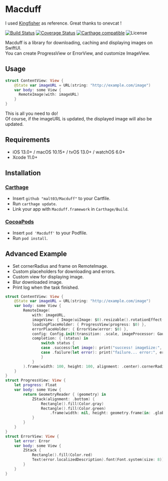 # Macduff

I used [Kingfisher](https://github.com/onevcat/Kingfisher) as reference. Great thanks to onevcat !

[![Build Status](https://travis-ci.org/malt03/Macduff.svg?branch=master)](https://travis-ci.org/malt03/Macduff)
[![Coverage Status](https://coveralls.io/repos/github/malt03/Macduff/badge.svg?branch=master)](https://coveralls.io/github/malt03/Macduff?branch=master)
[![Carthage compatible](https://img.shields.io/badge/Carthage-compatible-4BC51D.svg?style=flat)](https://github.com/Carthage/Carthage)
![License](https://img.shields.io/github/license/malt03/Macduff.svg)

Macduff is a library for downloading, caching and displaying images on SwiftUI.  
You can create ProgressView or ErrorView, and customize ImageView.  

## Usage

```swift
struct ContentView: View {
    @State var imageURL = URL(string: "http://example.com/image")
    var body: some View {
      RemoteImage(with: imageURL)
    }
}
```

This is all you need to do!  
Of course, if the imageURL is updated, the displayed image will also be updated.

## Requirements
- iOS 13.0+ / macOS 10.15+ / tvOS 13.0+ / watchOS 6.0+
- Xcode 11.0+

## Installation

### [Carthage](https://github.com/Carthage/Carthage)

- Insert `github "malt03/Macduff"` to your Cartfile.
- Run `carthage update`.
- Link your app with `Macduff.framework` in `Carthage/Build`.

### [CocoaPods](https://github.com/cocoapods/cocoapods)

- Insert `pod 'Macduff'` to your Podfile.
- Run `pod install`.

## Advanced Example
- Set cornerRadius and frame on RemoteImage.
- Custom placeholders for downloading and errors.
- Custom view for displaying image.
- Blur downloaded image.
- Print log when the task finished.

```swift
struct ContentView: View {
    @State var imageURL = URL(string: "http://example.com/image")
    var body: some View {
        RemoteImage(
            with: imageURL,
            imageView: { Image(uiImage: $0).resizable().rotationEffect(.degrees(180)) },
            loadingPlaceHolder: { ProgressView(progress: $0) },
            errorPlaceHolder: { ErrorView(error: $0) },
            config: Config.init(transition: .scale, imageProcessor: GaussianBlurImageProcessor()),
            completion: { (status) in
                switch status {
                case .success(let image): print("success! imageSize:", image.size)
                case .failure(let error): print("failure... error:", error.localizedDescription)
                }
            }
        ).frame(width: 100, height: 100, alignment: .center).cornerRadius(50)
    }
}
struct ProgressView: View {
    let progress: Float
    var body: some View {
        return GeometryReader { (geometry) in
            ZStack(alignment: .bottom) {
                Rectangle().fill(Color.gray)
                Rectangle().fill(Color.green)
                    .frame(width: nil, height: geometry.frame(in: .global).height * CGFloat(self.progress), alignment: .bottom)
            }
        }
    }
}
struct ErrorView: View {
    let error: Error
    var body: some View {
        ZStack {
            Rectangle().fill(Color.red)
            Text(error.localizedDescription).font(Font.system(size: 8))
        }
    }
}
```

